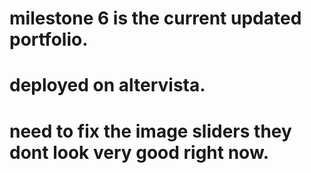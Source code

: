# milestone 6 is the current updated portfolio.

# deployed on altervista.

# need to fix the image sliders they dont look very good right now.